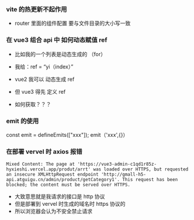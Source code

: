 <!--
 * @Author: SunBOY
 * @Date: 2022-10-29 16:12:16
 * @LastEditors: SunBOY
 * @LastEditTime: 2022-10-30 14:34:09
 * @FilePath: \问题.md
 * @Description: 这里是项目中遇到的一些 奇奇怪怪的问题
 * Copyright 2022 OBKoro1, All Rights Reserved.
 * 2022-10-29 16:12:16
-->

### vite 的热更新不起作用

- router 里面的组件配置 要与文件目录的大小写一致

### 在 vue3 组合 api 中 如何动态赋值 ref

- 比如我的一个列表是动态生成的 （for）
- 我给：ref = “yi（index）”

- vue2 我可以 动态生成 ref
- 但 vue3 得先 定义 ref
- 如何获取？？？

### emit 的使用

const emit = defineEmits(["xxx"]);
emit（'xxx',{}）

### 在部署 vervel 时 axios 报错

```err
Mixed Content: The page at 'https://vue3-admin-c1qd1r85z-hyxieshi.vercel.app/produt/arrt' was loaded over HTTPS, but requested an insecure XMLHttpRequest endpoint 'http://gmall-h5-api.atguigu.cn/admin/product/getCategory1'. This request has been blocked; the content must be served over HTTPS.
```

- 大致意思就是我请求的接口是 http 协议
- 但是部署到 vervel 时生成的域名时 https 协议的
- 所以浏览器会认为不安全禁止请求
